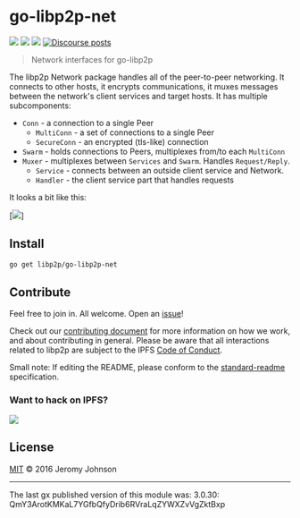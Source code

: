 # go-libp2p-net

[![](https://img.shields.io/badge/made%20by-Protocol%20Labs-blue.svg?style=flat-square)](https://protocol.ai)
[![](https://img.shields.io/badge/project-libp2p-yellow.svg?style=flat-square)](https://libp2p.io)
[![](https://img.shields.io/badge/freenode-%23libp2p-yellow.svg?style=flat-square)](http://webchat.freenode.net/?channels=%23libp2p)
[![Discourse posts](https://img.shields.io/discourse/https/discuss.libp2p.io/posts.svg)](https://discuss.libp2p.io)

> Network interfaces for go-libp2p

The libp2p Network package handles all of the peer-to-peer networking. It connects to other hosts, it encrypts communications, it muxes messages between the network's client services and target hosts. It has multiple subcomponents:

- `Conn` - a connection to a single Peer
  - `MultiConn` - a set of connections to a single Peer
  - `SecureConn` - an encrypted (tls-like) connection
- `Swarm` - holds connections to Peers, multiplexes from/to each `MultiConn`
- `Muxer` - multiplexes between `Services` and `Swarm`. Handles `Request/Reply`.
  - `Service` - connects between an outside client service and Network.
  - `Handler` - the client service part that handles requests

It looks a bit like this:

[![](https://docs.google.com/drawings/d/1FvU7GImRsb9GvAWDDo1le85jIrnFJNVB_OTPXC15WwM/pub?h=480)]

## Install

```sh
go get libp2p/go-libp2p-net
```

## Contribute

Feel free to join in. All welcome. Open an [issue](https://github.com/ipfs/go-libp2p-net/issues)!

Check out our [contributing document](https://github.com/libp2p/community/blob/master/CONTRIBUTE.md) for more information on how we work, and about contributing in general. Please be aware that all interactions related to libp2p are subject to the IPFS [Code of Conduct](https://github.com/ipfs/community/blob/master/code-of-conduct.md).

Small note: If editing the README, please conform to the [standard-readme](https://github.com/RichardLitt/standard-readme) specification.

### Want to hack on IPFS?

[![](https://cdn.rawgit.com/jbenet/contribute-ipfs-gif/master/img/contribute.gif)](https://github.com/ipfs/community/blob/master/contributing.md)

## License

[MIT](LICENSE) © 2016 Jeromy Johnson

---

The last gx published version of this module was: 3.0.30: QmY3ArotKMKaL7YGfbQfyDrib6RVraLqZYWXZvVgZktBxp
